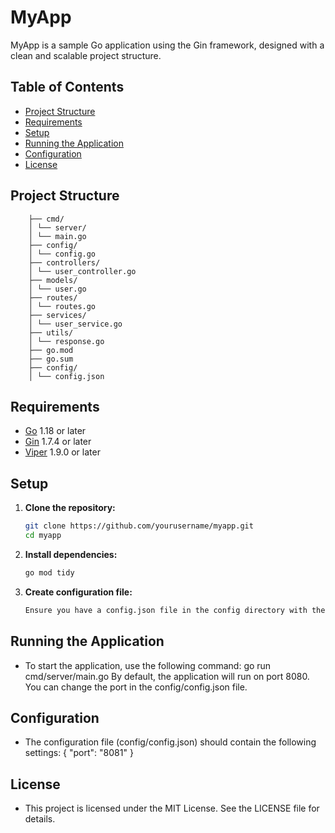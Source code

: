 # MyApp

MyApp is a sample Go application using the Gin framework, designed with a clean and scalable project structure.

## Table of Contents

- [Project Structure](#project-structure)
- [Requirements](#requirements)
- [Setup](#setup)
- [Running the Application](#running-the-application)
- [Configuration](#configuration)
- [License](#license)

## Project Structure
```   myapp/
    ├── cmd/
    │ └── server/
    │ └── main.go
    ├── config/
    │ └── config.go
    ├── controllers/
    │ └── user_controller.go
    ├── models/
    │ └── user.go
    ├── routes/
    │ └── routes.go
    ├── services/
    │ └── user_service.go
    ├── utils/
    │ └── response.go
    ├── go.mod
    ├── go.sum
    ├── config/
    │ └── config.json
```
## Requirements

- [Go](https://golang.org/dl/) 1.18 or later
- [Gin](https://github.com/gin-gonic/gin) 1.7.4 or later
- [Viper](https://github.com/spf13/viper) 1.9.0 or later

## Setup

1. **Clone the repository:**

   ```sh
   git clone https://github.com/yourusername/myapp.git
   cd myapp

2. **Install dependencies:**
    ```sh
    go mod tidy

3. **Create configuration file:**
    ```sh
    Ensure you have a config.json file in the config directory with the necessary configuration.

## Running the Application

- To start the application, use the following command:
    go run cmd/server/main.go
    By default, the application will run on port 8080. You can change the port in the config/config.json file.

## Configuration

- The configuration file (config/config.json) should contain the following settings:
    {
        "port": "8081"
    }

## License

- This project is licensed under the MIT License. See the LICENSE file for details.

